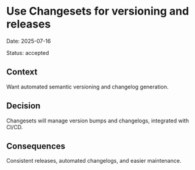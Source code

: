 
# Use Changesets for versioning and releases

Date: 2025-07-16

Status: accepted

## Context
Want automated semantic versioning and changelog generation.

## Decision
Changesets will manage version bumps and changelogs, integrated with CI/CD.

## Consequences
Consistent releases, automated changelogs, and easier maintenance.
